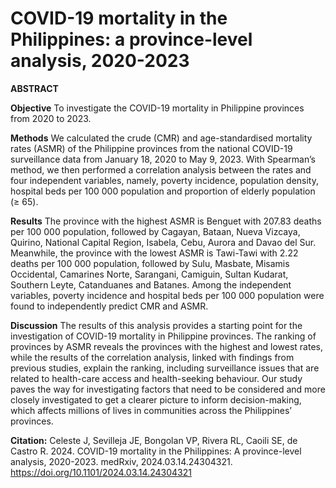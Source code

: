 # COVID-19 mortality in the Philippines: a province-level analysis, 2020-2023

**ABSTRACT**

**Objective** To investigate the COVID-19 mortality in Philippine provinces from 2020 to 2023.

**Methods** We calculated the crude (CMR) and age-standardised mortality rates (ASMR) of the Philippine provinces from the national COVID-19 surveillance data from January 18, 2020 to May 9, 2023. With Spearman’s method, we then performed a correlation analysis between the rates and four independent variables, namely, poverty incidence, population density, hospital beds per 100 000 population and proportion of elderly population (≥ 65).

**Results** The province with the highest ASMR is Benguet with 207.83 deaths per 100 000 population, followed by Cagayan, Bataan, Nueva Vizcaya, Quirino, National Capital Region, Isabela, Cebu, Aurora and Davao del Sur. Meanwhile, the province with the lowest ASMR is Tawi-Tawi with 2.22 deaths per 100 000 population, followed by Sulu, Masbate, Misamis Occidental, Camarines Norte, Sarangani, Camiguin, Sultan Kudarat, Southern Leyte, Catanduanes and Batanes. Among the independent variables, poverty incidence and hospital beds per 100 000 population were found to independently predict CMR and ASMR.

**Discussion** The results of this analysis provides a starting point for the investigation of COVID-19 mortality in Philippine provinces. The ranking of provinces by ASMR reveals the provinces with the highest and lowest rates, while the results of the correlation analysis, linked with findings from previous studies, explain the ranking, including surveillance issues that are related to health-care access and health-seeking behaviour. Our study paves the way for investigating factors that need to be considered and more closely investigated to get a clearer picture to inform decision-making, which affects millions of lives in communities across the Philippines’ provinces.

**Citation:** Celeste J, Sevilleja JE, Bongolan VP, Rivera RL, Caoili SE, de Castro R. 2024. COVID-19 mortality in the Philippines: A province-level analysis, 2020-2023. medRxiv, 2024.03.14.24304321. https://doi.org/10.1101/2024.03.14.24304321
